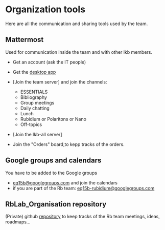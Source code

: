 # Organization tools
Here are all the communication and sharing tools used by the team.

## Mattermost
Used for communication inside the team and with other lkb members.

- Get an account (ask the IT people)
- Get the [desktop app](https://mattermost.com/apps/)
- [Join the team server] and join the channels:

    - ESSENTIALS
    - Bibliography
    - Group meetings
    - Daily chatting
    - Lunch
    - Rubidium or Polaritons or Nano
    - Off-topics

- [Join the lkb-all server]

- Join the "Orders" board,to kepp tracks of the orders. 


## Google groups and calendars

You have to be added to the Google groups
- eq15b@googlegroups.com and join the calendars
- if you are part of the Rb team: eq15b-rubidium@googlegroups.com



## RbLab_Organisation repository

(Private) github [repository](https://github.com/Quantum-Optics-LKB/RbLab_Organisation) to keep tracks of the Rb team meetings, ideas, roadmaps...



